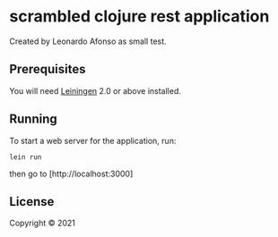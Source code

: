 # scrambled clojure rest application
Created by Leonardo Afonso as small test.

## Prerequisites

You will need [Leiningen][1] 2.0 or above installed.

[1]: https://github.com/technomancy/leiningen

## Running

To start a web server for the application, run:

    lein run

then go to [http://localhost:3000]

## License

Copyright © 2021
